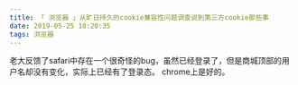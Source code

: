 ```yaml
---
title: 「 浏览器 」从旷日持久的cookie兼容性问题调查说到第三方cookie那些事
date: 2019-05-25 18:20:35
tags: 浏览器
---
```

老大反馈了safari中存在一个很奇怪的bug，虽然已经登录了，但是商城顶部的用户名却没有变化，实际上已经有了登录态。
chrome上是好的。
<!-- more -->